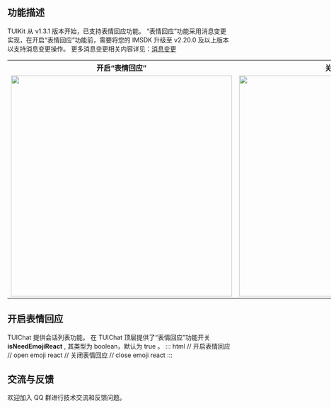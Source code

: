 ﻿## 功能描述
TUIKit 从 v1.3.1 版本开始，已支持表情回应功能。
“表情回应”功能采用消息变更实现，在开启“表情回应”功能前，需要将您的 IMSDK 升级至 v2.20.0 及以上版本以支持消息变更操作。
更多消息变更相关内容详见：[消息变更](https://cloud.tencent.com/document/product/269/75328)
<table style="text-align:center;vertical-align:middle;width:1000px;overflow-x:auto;">
  <tr>
    <th style="text-align:center;" width="500px">开启“表情回应”<br></th>
    <th style="text-align:center;" width="500px">关闭“表情回应”<br></th>
  </tr>
  <tr>
    <td><img style="width:500px" src="https://qcloudimg.tencent-cloud.cn/raw/4d626fbe22b0ddb43dc427d4317cdf8e.png"  />    </td>
    <td><img style="width:500px" src="https://qcloudimg.tencent-cloud.cn/raw/8dc6a4ed7471ed577d69931b06f0ad25.png" /> </td>
</table>

## 开启表情回应
TUIChat 提供会话列表功能。
在 TUIChat 顶层提供了“表情回应”功能开关 **isNeedEmojiReact** , 其类型为 boolean，默认为 true 。
<dx-codeblock>
 :::  html
 // 开启表情回应
 // open emoji react
<TUIChat :isNeedEmojiReact="true" />
 // 关闭表情回应
 // close emoji react
<TUIChat :isNeedEmojiReact="false" />
:::
</dx-codeblock>

## 交流与反馈

欢迎加入 QQ 群进行技术交流和反馈问题。
<img src="https://qcloudimg.tencent-cloud.cn/raw/960ce9d76ea2cebffcb7629741279b90.png" alt="" style="zoom:50%;" />

